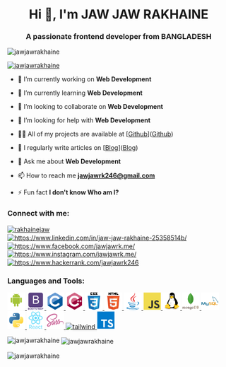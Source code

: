<h1 align="center">Hi 👋, I'm JAW JAW RAKHAINE</h1>
<h3 align="center">A passionate frontend developer from BANGLADESH</h3>

<p align="left"> <img src="https://komarev.com/ghpvc/?username=jawjawrakhaine&label=Profile%20views&color=0e75b6&style=flat" alt="jawjawrakhaine" /> </p>

<p align="left"> <a href="https://github.com/ryo-ma/github-profile-trophy"><img src="https://github-profile-trophy.vercel.app/?username=jawjawrakhaine" alt="jawjawrakhaine" /></a> </p>

- 🔭 I’m currently working on **Web Development**

- 🌱 I’m currently learning **Web Development**

- 👯 I’m looking to collaborate on **Web Development**

- 🤝 I’m looking for help with **Web Development**

- 👨‍💻 All of my projects are available at [[Github](https://github.com/jawjawrakhaine)]([Github](https://github.com/jawjawrakhaine))

- 📝 I regularly write articles on [[Blog](https://l.facebook.com/l.php?u=https%3A%2F%2Fjawjawrakhaine.blogspot.com%2F%3Ffbclid%3DIwAR1Kpp74upSPEiKmRhcbNhi1fZ3zgOizmAlMOA219kPX2QoDF3nYY__OPpM&h=AT2grPnOMSeSd0Uks8ILGTNTb3mdqtY0RB0Kvai6jhvGUJo-cQg2icWLjyo-vPbmpXVbdZKTWJw6IwhdipwXZhJMO6631PTmoId69CQhZ7TQYeCiha13JYUDjHtpsg)]([Blog](https://l.facebook.com/l.php?u=https%3A%2F%2Fjawjawrakhaine.blogspot.com%2F%3Ffbclid%3DIwAR1Kpp74upSPEiKmRhcbNhi1fZ3zgOizmAlMOA219kPX2QoDF3nYY__OPpM&h=AT2grPnOMSeSd0Uks8ILGTNTb3mdqtY0RB0Kvai6jhvGUJo-cQg2icWLjyo-vPbmpXVbdZKTWJw6IwhdipwXZhJMO6631PTmoId69CQhZ7TQYeCiha13JYUDjHtpsg))

- 💬 Ask me about **Web Development**

- 📫 How to reach me **jawjawrk246@gmail.com**

- ⚡ Fun fact **I don't know Who am I?**

<h3 align="left">Connect with me:</h3>
<p align="left">
<a href="https://twitter.com/rakhainejaw" target="blank"><img align="center" src="https://raw.githubusercontent.com/rahuldkjain/github-profile-readme-generator/master/src/images/icons/Social/twitter.svg" alt="rakhainejaw" height="30" width="40" /></a>
<a href="https://linkedin.com/in/https://www.linkedin.com/in/jaw-jaw-rakhaine-25358514b/" target="blank"><img align="center" src="https://raw.githubusercontent.com/rahuldkjain/github-profile-readme-generator/master/src/images/icons/Social/linked-in-alt.svg" alt="https://www.linkedin.com/in/jaw-jaw-rakhaine-25358514b/" height="30" width="40" /></a>
<a href="https://fb.com/https://www.facebook.com/jawjawrk.me/" target="blank"><img align="center" src="https://raw.githubusercontent.com/rahuldkjain/github-profile-readme-generator/master/src/images/icons/Social/facebook.svg" alt="https://www.facebook.com/jawjawrk.me/" height="30" width="40" /></a>
<a href="https://instagram.com/https://www.instagram.com/jawjawrk.me/" target="blank"><img align="center" src="https://raw.githubusercontent.com/rahuldkjain/github-profile-readme-generator/master/src/images/icons/Social/instagram.svg" alt="https://www.instagram.com/jawjawrk.me/" height="30" width="40" /></a>
<a href="https://www.hackerrank.com/https://www.hackerrank.com/jawjawrk246" target="blank"><img align="center" src="https://raw.githubusercontent.com/rahuldkjain/github-profile-readme-generator/master/src/images/icons/Social/hackerrank.svg" alt="https://www.hackerrank.com/jawjawrk246" height="30" width="40" /></a>
</p>

<h3 align="left">Languages and Tools:</h3>
<p align="left"> <a href="https://developer.android.com" target="_blank"> <img src="https://raw.githubusercontent.com/devicons/devicon/master/icons/android/android-original-wordmark.svg" alt="android" width="40" height="40"/> </a> <a href="https://getbootstrap.com" target="_blank"> <img src="https://raw.githubusercontent.com/devicons/devicon/master/icons/bootstrap/bootstrap-plain-wordmark.svg" alt="bootstrap" width="40" height="40"/> </a> <a href="https://www.cprogramming.com/" target="_blank"> <img src="https://raw.githubusercontent.com/devicons/devicon/master/icons/c/c-original.svg" alt="c" width="40" height="40"/> </a> <a href="https://www.w3schools.com/cpp/" target="_blank"> <img src="https://raw.githubusercontent.com/devicons/devicon/master/icons/cplusplus/cplusplus-original.svg" alt="cplusplus" width="40" height="40"/> </a> <a href="https://www.w3schools.com/css/" target="_blank"> <img src="https://raw.githubusercontent.com/devicons/devicon/master/icons/css3/css3-original-wordmark.svg" alt="css3" width="40" height="40"/> </a> <a href="https://www.w3.org/html/" target="_blank"> <img src="https://raw.githubusercontent.com/devicons/devicon/master/icons/html5/html5-original-wordmark.svg" alt="html5" width="40" height="40"/> </a> <a href="https://www.java.com" target="_blank"> <img src="https://raw.githubusercontent.com/devicons/devicon/master/icons/java/java-original.svg" alt="java" width="40" height="40"/> </a> <a href="https://developer.mozilla.org/en-US/docs/Web/JavaScript" target="_blank"> <img src="https://raw.githubusercontent.com/devicons/devicon/master/icons/javascript/javascript-original.svg" alt="javascript" width="40" height="40"/> </a> <a href="https://www.linux.org/" target="_blank"> <img src="https://raw.githubusercontent.com/devicons/devicon/master/icons/linux/linux-original.svg" alt="linux" width="40" height="40"/> </a> <a href="https://www.mongodb.com/" target="_blank"> <img src="https://raw.githubusercontent.com/devicons/devicon/master/icons/mongodb/mongodb-original-wordmark.svg" alt="mongodb" width="40" height="40"/> </a> <a href="https://www.mysql.com/" target="_blank"> <img src="https://raw.githubusercontent.com/devicons/devicon/master/icons/mysql/mysql-original-wordmark.svg" alt="mysql" width="40" height="40"/> </a> <a href="https://www.python.org" target="_blank"> <img src="https://raw.githubusercontent.com/devicons/devicon/master/icons/python/python-original.svg" alt="python" width="40" height="40"/> </a> <a href="https://reactjs.org/" target="_blank"> <img src="https://raw.githubusercontent.com/devicons/devicon/master/icons/react/react-original-wordmark.svg" alt="react" width="40" height="40"/> </a> <a href="https://sass-lang.com" target="_blank"> <img src="https://raw.githubusercontent.com/devicons/devicon/master/icons/sass/sass-original.svg" alt="sass" width="40" height="40"/> </a> <a href="https://tailwindcss.com/" target="_blank"> <img src="https://www.vectorlogo.zone/logos/tailwindcss/tailwindcss-icon.svg" alt="tailwind" width="40" height="40"/> </a> <a href="https://www.typescriptlang.org/" target="_blank"> <img src="https://raw.githubusercontent.com/devicons/devicon/master/icons/typescript/typescript-original.svg" alt="typescript" width="40" height="40"/> </a> </p>

<p><img align="left" src="https://github-readme-stats.vercel.app/api/top-langs?username=jawjawrakhaine&show_icons=true&locale=en&layout=compact" alt="jawjawrakhaine" /></p>

<p>&nbsp;<img align="center" src="https://github-readme-stats.vercel.app/api?username=jawjawrakhaine&show_icons=true&locale=en" alt="jawjawrakhaine" /></p>

<p><img align="center" src="https://github-readme-streak-stats.herokuapp.com/?user=jawjawrakhaine&" alt="jawjawrakhaine" /></p>

